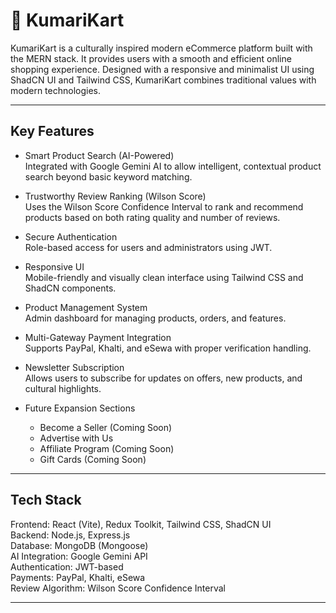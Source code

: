 # 🛒 KumariKart

KumariKart is a culturally inspired modern eCommerce platform built with the MERN stack. It provides users with a smooth and efficient online shopping experience. Designed with a responsive and minimalist UI using ShadCN UI and Tailwind CSS, KumariKart combines traditional values with modern technologies.

---

## Key Features

- Smart Product Search (AI-Powered)  
  Integrated with Google Gemini AI to allow intelligent, contextual product search beyond basic keyword matching.

- Trustworthy Review Ranking (Wilson Score)  
  Uses the Wilson Score Confidence Interval to rank and recommend products based on both rating quality and number of reviews.

- Secure Authentication  
  Role-based access for users and administrators using JWT.

- Responsive UI  
  Mobile-friendly and visually clean interface using Tailwind CSS and ShadCN components.

- Product Management System  
  Admin dashboard for managing products, orders, and features.

- Multi-Gateway Payment Integration  
  Supports PayPal, Khalti, and eSewa with proper verification handling.

- Newsletter Subscription  
  Allows users to subscribe for updates on offers, new products, and cultural highlights.

- Future Expansion Sections  
  - Become a Seller (Coming Soon)  
  - Advertise with Us  
  - Affiliate Program (Coming Soon)
  - Gift Cards (Coming Soon)

---

## Tech Stack

Frontend: React (Vite), Redux Toolkit, Tailwind CSS, ShadCN UI  
Backend: Node.js, Express.js  
Database: MongoDB (Mongoose)  
AI Integration: Google Gemini API  
Authentication: JWT-based  
Payments: PayPal, Khalti, eSewa  
Review Algorithm: Wilson Score Confidence Interval

---

#

